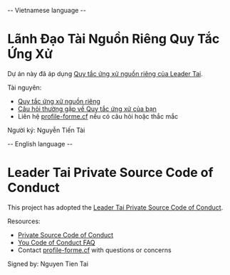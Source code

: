-- Vietnamese language --

# Lãnh Đạo Tài Nguồn Riêng Quy Tắc Ứng Xử

Dự án này đã áp dụng [Quy tắc ứng xử nguồn riêng của Leader Tai](https://profile-forme.cf).

Tài nguyên:

- [Quy tắc ứng xử nguồn riêng](https://profile-forme.cf)
- [Câu hỏi thường gặp về Quy tắc ứng xử của bạn](https://profile-forme.cf)
- Liên hệ [profile-forme.cf](mailto:nguyentientai10@gmail.com) nếu có câu hỏi hoặc thắc mắc

Người ký: Nguyễn Tiến Tài

-- English language --

# Leader Tai Private Source Code of Conduct

This project has adopted the [Leader Tai Private Source Code of Conduct](https://profile-forme.cf).

Resources:

- [Private Source Code of Conduct](https://profile-forme.cf)
- [You Code of Conduct FAQ](https://profile-forme.cf)
- Contact [profile-forme.cf](mailto:nguyentientai10@gmail.com) with questions or concerns

Signed by: Nguyen Tien Tai

